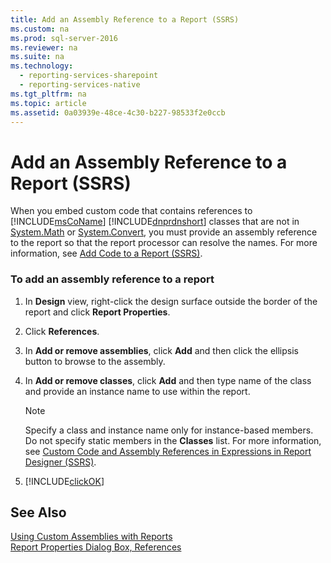 ```yaml
---
title: Add an Assembly Reference to a Report (SSRS)
ms.custom: na
ms.prod: sql-server-2016
ms.reviewer: na
ms.suite: na
ms.technology: 
  - reporting-services-sharepoint
  - reporting-services-native
ms.tgt_pltfrm: na
ms.topic: article
ms.assetid: 0a03939e-48ce-4c30-b227-98533f2e0ccb
---
```

# Add an Assembly Reference to a Report (SSRS)
  When you embed custom code that contains references to [!INCLUDE[msCoName](../../Token\Other/msCoName_md.md)] [!INCLUDE[dnprdnshort](../../Token\Other/dnprdnshort_md.md)] classes that are not in [System.Math](assetId:///T:System.Math) or [System.Convert](assetId:///T:System.Convert), you must provide an assembly reference to the report so that the report processor can resolve the names. For more information, see [Add Code to a Report &#40;SSRS&#41;](../../Topics\TopicNameContainA/Add-Code-to-a-Report--SSRS-.md).  
  
### To add an assembly reference to a report  
  
1.  In **Design** view, right\-click the design surface outside the border of the report and click **Report Properties**.  
  
2.  Click **References**.  
  
3.  In **Add or remove assemblies**, click **Add** and then click the ellipsis button to browse to the assembly.  
  
4.  In **Add or remove classes**, click **Add** and then type name of the class and provide an instance name to use within the report.  
  
    > [!NOTE]  
    >  Specify a class and instance name only for instance\-based members. Do not specify static members in the **Classes** list. For more information, see [Custom Code and Assembly References in Expressions in Report Designer &#40;SSRS&#41;](../../Topics\TopicNameNotContainA/Custom-Code-and-Assembly-References-in-Expressions-in-Report-Designer--SSRS-.md).  
  
5.  [!INCLUDE[clickOK](../../Token\Other/clickOK_md.md)]  
  
## See Also  
 [Using Custom Assemblies with Reports](../Topic/Using%20Custom%20Assemblies%20with%20Reports.md)   
 [Report Properties Dialog Box, References](../../Topics\TopicNameNotContainA/Report-Properties-Dialog-Box,-References.md)  
  
  